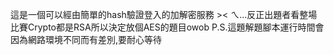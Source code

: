 這是一個可以經由簡單的hash驗證登入的加解密服務 ><
ㄟ...反正出題者看整場比賽Crypto都是RSA所以決定放個AES的題目owob
P.S.這題解題腳本運行時間會因為網路環境不同而有差別,要耐心等待
